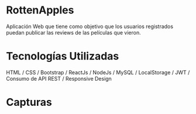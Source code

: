# RottenApples
Aplicación Web que tiene como objetivo que los usuarios registrados puedan publicar las reviews de las películas que vieron. 

# Tecnologías Utilizadas
HTML / CSS / Bootstrap / ReactJs / NodeJs / MySQL / LocalStorage / JWT / Consumo de API REST / Responsive Design

# Capturas